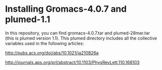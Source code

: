 # Installing Gromacs-4.0.7 and plumed-1.1

In this repository, you can find gromacs-4.0.7.tar and plumed-28mar.tar (this is plumed version 1.1). This plumed directory includes all the collective variables used in the following articles:

http://pubs.acs.org/doi/abs/10.1021/ja210826a

http://journals.aps.org/prl/abstract/10.1103/PhysRevLett.110.168103

